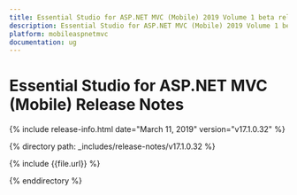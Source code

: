 ```yaml
---
title: Essential Studio for ASP.NET MVC (Mobile) 2019 Volume 1 beta release Release Notes  
description: Essential Studio for ASP.NET MVC (Mobile) 2019 Volume 1 beta release Release Notes  
platform: mobileaspnetmvc
documentation: ug
---
```


# Essential Studio for ASP.NET MVC (Mobile)  Release Notes  

{% include release-info.html date="March 11, 2019"  version="v17.1.0.32" %} 


{% directory path: _includes/release-notes/v17.1.0.32 %}

{% include {{file.url}} %}

{% enddirectory %}